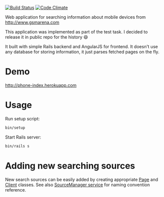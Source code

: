 [![Build Status](https://semaphoreci.com/api/v1/vaihtovirta/phone-index/branches/master/badge.svg)](https://semaphoreci.com/vaihtovirta/phone-index)
[![Code Climate](https://codeclimate.com/github/vaihtovirta/phone-index/badges/gpa.svg)](https://codeclimate.com/github/vaihtovirta/phone-index)

Web application for searching information about mobile devices from http://www.gsmarena.com

This application was implemented as part of the test task. I decided to release it in public repo for the history :smile:

It built with simple Rails backend and AngularJS for frontend. It doesn't use any database for storing information, it just parses fetched pages on the fly.

# Demo

http://phone-index.herokuapp.com

# Usage
  Run setup script:
   
  ```bash
  bin/setup
  ```
  
  Start Rails server:
  
  ```bash
  bin/rails s
  ```
  
# Adding new searching sources

New search sources can be easily added by creating appropriate [Page](https://github.com/vaihtovirta/phone-index/blob/master/app/pages) and [Client](https://github.com/vaihtovirta/phone-index/blob/master/app/clients) classes.
See also [SourceManager service](https://github.com/vaihtovirta/phone-index/blob/master/app/services/source_manager.rb) for naming convention reference.


